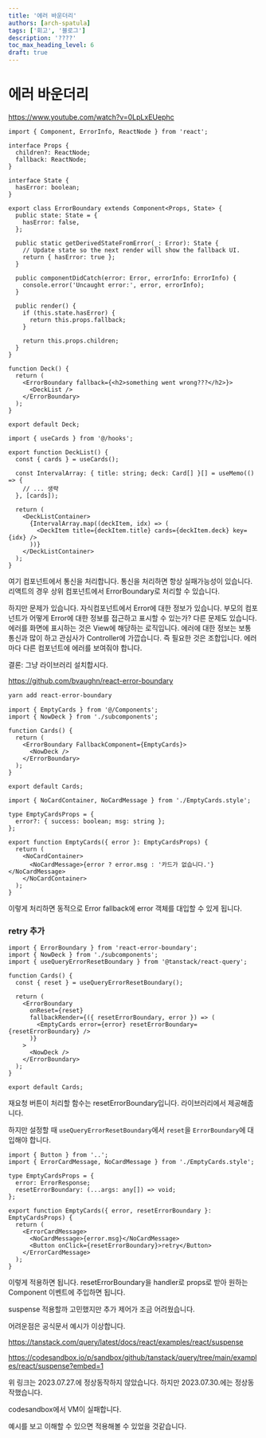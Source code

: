 ```yaml
---
title: '에러 바운더리'
authors: [arch-spatula]
tags: ['회고', '블로그']
description: '????'
toc_max_heading_level: 6
draft: true
---
```


# 에러 바운더리

<!--truncate-->

https://www.youtube.com/watch?v=0LpLxEUephc

```tsx
import { Component, ErrorInfo, ReactNode } from 'react';

interface Props {
  children?: ReactNode;
  fallback: ReactNode;
}

interface State {
  hasError: boolean;
}

export class ErrorBoundary extends Component<Props, State> {
  public state: State = {
    hasError: false,
  };

  public static getDerivedStateFromError(_: Error): State {
    // Update state so the next render will show the fallback UI.
    return { hasError: true };
  }

  public componentDidCatch(error: Error, errorInfo: ErrorInfo) {
    console.error('Uncaught error:', error, errorInfo);
  }

  public render() {
    if (this.state.hasError) {
      return this.props.fallback;
    }

    return this.props.children;
  }
}
```

```tsx title="Deck.tsx"
function Deck() {
  return (
    <ErrorBoundary fallback={<h2>something went wrong???</h2>}>
      <DeckList />
    </ErrorBoundary>
  );
}

export default Deck;
```

```tsx
import { useCards } from '@/hooks';

export function DeckList() {
  const { cards } = useCards();

  const IntervalArray: { title: string; deck: Card[] }[] = useMemo(() => {
    // ... 생략
  }, [cards]);

  return (
    <DeckListContainer>
      {IntervalArray.map((deckItem, idx) => (
        <DeckItem title={deckItem.title} cards={deckItem.deck} key={idx} />
      ))}
    </DeckListContainer>
  );
}
```

여기 컴포넌트에서 통신을 처리합니다. 통신을 처리하면 항상 실패가능성이 있습니다. 리액트의 경우 상위 컴포넌트에서 ErrorBoundary로 처리할 수 있습니다.

하지만 문제가 있습니다. 자식컴포넌트에서 Error에 대한 정보가 있습니다. 부모의 컴포넌트가 어떻게 Error에 대한 정보를 접근하고 표시할 수 있는가? 다른 문제도 있습니다. 에러를 화면에 표시하는 것은 View에 해당하는 로직입니다. 에러에 대한 정보는 보통 통신과 많이 하고 관심사가 Controller에 가깝습니다. 즉 필요한 것은 조합입니다. 에러마다 다른 컴포넌트에 에러를 보여줘야 합니다.

결론: 그냥 라이브러리 설치합시다.

https://github.com/bvaughn/react-error-boundary

```sh
yarn add react-error-boundary
```

```tsx
import { EmptyCards } from '@/Components';
import { NowDeck } from './subcomponents';

function Cards() {
  return (
    <ErrorBoundary FallbackComponent={EmptyCards}>
      <NowDeck />
    </ErrorBoundary>
  );
}

export default Cards;
```

```tsx
import { NoCardContainer, NoCardMessage } from './EmptyCards.style';

type EmptyCardsProps = {
  error?: { success: boolean; msg: string };
};

export function EmptyCards({ error }: EmptyCardsProps) {
  return (
    <NoCardContainer>
      <NoCardMessage>{error ? error.msg : '카드가 없습니다.'}</NoCardMessage>
    </NoCardContainer>
  );
}
```

이렇게 처리하면 동적으로 Error fallback에 error 객체를 대입할 수 있게 됩니다.

### retry 추가

```tsx
import { ErrorBoundary } from 'react-error-boundary';
import { NowDeck } from './subcomponents';
import { useQueryErrorResetBoundary } from '@tanstack/react-query';

function Cards() {
  const { reset } = useQueryErrorResetBoundary();

  return (
    <ErrorBoundary
      onReset={reset}
      fallbackRender={({ resetErrorBoundary, error }) => (
        <EmptyCards error={error} resetErrorBoundary={resetErrorBoundary} />
      )}
    >
      <NowDeck />
    </ErrorBoundary>
  );
}

export default Cards;
```

재요청 버튼이 처리할 함수는 resetErrorBoundary입니다. 라이브러리에서 제공해줍니다.

하지만 설정할 때 `useQueryErrorResetBoundary`에서 `reset`을 `ErrorBoundary`에 대입해야 합니다.

```tsx title="EmptyCards.tsx"
import { Button } from '..';
import { ErrorCardMessage, NoCardMessage } from './EmptyCards.style';

type EmptyCardsProps = {
  error: ErrorResponse;
  resetErrorBoundary: (...args: any[]) => void;
};

export function EmptyCards({ error, resetErrorBoundary }: EmptyCardsProps) {
  return (
    <ErrorCardMessage>
      <NoCardMessage>{error.msg}</NoCardMessage>
      <Button onClick={resetErrorBoundary}>retry</Button>
    </ErrorCardMessage>
  );
}
```

이렇게 적용하면 됩니다. resetErrorBoundary을 handler로 props로 받아 원하는 Component 이벤트에 주입하면 됩니다.

suspense 적용할까 고민했지만 추가 제어가 조금 어려웠습니다.

어려운점은 공식문서 예시가 이상합니다.

https://tanstack.com/query/latest/docs/react/examples/react/suspense

https://codesandbox.io/p/sandbox/github/tanstack/query/tree/main/examples/react/suspense?embed=1

위 링크는 2023.07.27.에 정상동작하지 않았습니다. 하지만 2023.07.30.에는 정상동작했습니다.

codesandbox에서 VM이 실패합니다.

예시를 보고 이해할 수 있으면 적용해볼 수 있었을 것같습니다.
